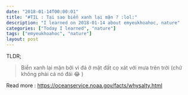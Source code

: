 ```yaml
---
date: "2018-01-14T00:00:01"
title: "#TIL : Tại sao biển xanh lại mặn ? :lol:"
description: "I learned on 2018-01-14 about emyeukhoahoc, nature"
categories: ["Today I learned", "nature"]
tags: ["emyeukhoahoc", "nature"]
layout: post
---
```



TLDR;

> Biển xanh lại mặn bởi vì đá ở mặt đất cọ xát với mưa trên trời (chứ không phải cá nó đái 😂 )

Read more : https://oceanservice.noaa.gov/facts/whysalty.html
